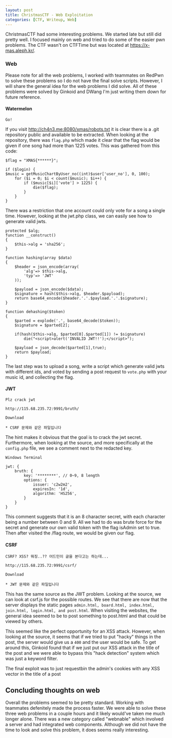 ```yaml
---
layout: post
title: ChristmasCTF - Web Exploitation
categories: [CTF, Writeup, Web]
---
```


ChristmasCTF had some interesting problems. We started late but still did pretty well. I focused mainly on web and tried to do some of the easier pwn problems.  The CTF wasn't on CTFTime but was located at <https://x-mas.aleph.kr/>.

### Web

Please note for all the web problems, I worked with teammates on RedPwn to solve these problems so I do not have the final solve scripts. However, I will share the general idea for the web problems I did solve. All of these problems were solved by Ginkoid and DWang I'm just writing them down for future reference.

#### Watermelon
```
Go!
```

If you visit <http://ch4n3.me:8080/xmas/robots.txt> it is clear there is a .git repository public and available to be extracted. When looking at the repository, there was `flag.php` which made it clear that the flag would be given if one song had more than 1225 votes. This was gathered from this code:
```
$flag = "XMAS{******}";  
  
if ($login) {  
$music = getMusicChartByUser_no((int)$user['user_no'], 0, 100);  
	for ($i = 0; $i < count($music); $i++) {  
		if ($music[$i]['vote'] > 1225) {  
			die($flag);  
		}  
	}  
}
```

There was a restriction that one account could only vote for a song a single time. However, looking at the jwt.php class, we can easily see how to generate valid jwts.
```
protected $alg;  
function __construct()  
{  
	$this->alg = 'sha256';  
}  
  
function hashing(array $data)  
{  
	$header = json_encode(array(  
		'alg'=> $this->alg,  
		'typ'=> 'JWT'  
	));  
  
	$payload = json_encode($data);  
	$signature = hash($this->alg, $header.$payload);  
	return base64_encode($header.'.'.$payload.'.'.$signature);  
}  
  
function dehashing($token)  
{  
	$parted = explode('.', base64_decode($token));  
	$signature = $parted[2];  
  
	if(hash($this->alg, $parted[0].$parted[1]) != $signature)  
		die("<script>alert('INVALID JWT!!');</script>");  
  
	$payload = json_decode($parted[1],true);  
	return $payload;  
}
```

The last step was to upload a song,  write a script which generate valid jwts with different ids, and voted by sending a post request to `vote.php` with your music id, and collecting the flag.

#### JWT
```
Plz crack jwt  
  
http://115.68.235.72:9991/bruth/  
  
Download
  
* CSRF 문제와 같은 파일입니다
```

The hint makes it obvious that the goal is to crack the jwt secret. Furthermore, when looking at the source, and more specifically at the `config.php` file, we see a comment next to the redacted key.
```
Windows Terminal

jwt: {  
	bruth: {  
		key: '********', // 0~9, 8 length  
		options: {  
			issuer: 'c2w2m2',  
			expiresIn: '1d',  
			algorithm: 'HS256',  
		}
	}  
}
```

This comment suggests that it is an 8 character secret, with each character being a number between 0 and 9. All we had to do was brute force for the secret and generate our own valid token with the flag isAdmin set to true. Then after visited the /flag route, we would be given our flag.

#### CSRF
```
CSRF? XSS? 뭐징..?? 어드민이 글을 본다고는 하는데...  
  
http://115.68.235.72:9991/csrf/  
  
Download 
  
* JWT 문제와 같은 파일입니다
```

This has the same source as the JWT problem. Looking at the source, we can look at csrf.js for the possible routes. We see that there are now that the server displays the static pages `admin.html, board.html, index.html, join.html, login.html, and post.html`. When visiting the websites, the general idea seemed to be to post something to post.html and that could be viewed by others.

This seemed like the perfect opportunity for an XSS attack. However, when looking at the source, it seems that if we tried to put "hacky" things in the post, the server would give us a `400` and the user would be safe. To get around this, Ginkoid found that if we just put our XSS attack in the title of the post and we were able to bypass this "hack detection"  system which was just a keyword filter.

The final exploit was to just requestbin the admin's cookies with any XSS vector in the title of a post

## Concluding thoughts on web

Overall the problems seemed to be pretty standard. Working with teammates defenitely made the process faster. We were able to solve these three web problems in a couple hours and it likely would've taken me much longer alone. There was a new category called "webnable" which involved a server and had integrated web components. Although we did not have the time to look and solve this problem, it does seems really interesting.
